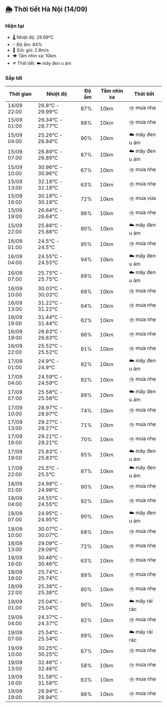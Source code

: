 ## 🌦️ Thời tiết Hà Nội (14/09)

### Hiện tại

- 🌡️ Nhiệt độ: 29.99℃
- 💦 Độ ẩm: 84%
- 💨 Sức gió: 2.8m/s
- 👁️ Tầm nhìn xa: 10km
- ☂️ Thời tiết: ☁️ mây đen u ám

### Sắp tới

| Thời gian | Nhiệt độ | Độ ẩm | Tầm nhìn xa | Thời tiết |
| --- | --- | --- | --- | --- |
| 14/09 22:00 | 26.8℃ - 29.99℃ | 87% | 10km | ⛈️ mưa nhẹ |
| 15/09 01:00 | 26.34℃ - 28.77℃ | 88% | 10km | ⛈️ mưa nhẹ |
| 15/09 04:00 | 25.26℃ - 26.84℃ | 90% | 10km | ☁️ mây đen u ám |
| 15/09 07:00 | 26.89℃ - 26.89℃ | 87% | 10km | ☁️ mây đen u ám |
| 15/09 10:00 | 30.96℃ - 30.96℃ | 67% | 10km | ⛈️ mưa nhẹ |
| 15/09 13:00 | 32.18℃ - 32.18℃ | 63% | 10km | ⛈️ mưa nhẹ |
| 15/09 16:00 | 30.18℃ - 30.18℃ | 72% | 10km | ⛈️ mưa vừa |
| 15/09 19:00 | 26.64℃ - 26.64℃ | 86% | 10km | ⛈️ mưa nhẹ |
| 15/09 22:00 | 25.88℃ - 25.88℃ | 90% | 10km | ☁️ mây đen u ám |
| 16/09 01:00 | 24.5℃ - 24.5℃ | 95% | 10km | ⛈️ mưa nhẹ |
| 16/09 04:00 | 24.55℃ - 24.55℃ | 94% | 10km | ☁️ mây đen u ám |
| 16/09 07:00 | 25.75℃ - 25.75℃ | 89% | 10km | ☁️ mây đen u ám |
| 16/09 10:00 | 30.03℃ - 30.03℃ | 68% | 10km | ⛈️ mưa nhẹ |
| 16/09 13:00 | 31.22℃ - 31.22℃ | 64% | 10km | ⛈️ mưa nhẹ |
| 16/09 16:00 | 31.44℃ - 31.44℃ | 62% | 10km | ⛈️ mưa nhẹ |
| 16/09 19:00 | 26.63℃ - 26.63℃ | 86% | 10km | ⛈️ mưa nhẹ |
| 16/09 22:00 | 25.52℃ - 25.52℃ | 91% | 10km | ⛈️ mưa nhẹ |
| 17/09 01:00 | 24.9℃ - 24.9℃ | 92% | 10km | ☁️ mây đen u ám |
| 17/09 04:00 | 24.59℃ - 24.59℃ | 92% | 10km | ⛈️ mưa nhẹ |
| 17/09 07:00 | 25.58℃ - 25.58℃ | 89% | 10km | ☁️ mây đen u ám |
| 17/09 10:00 | 28.97℃ - 28.97℃ | 74% | 10km | ⛈️ mưa nhẹ |
| 17/09 13:00 | 29.27℃ - 29.27℃ | 71% | 10km | ⛈️ mưa nhẹ |
| 17/09 16:00 | 29.21℃ - 29.21℃ | 70% | 10km | ⛈️ mưa nhẹ |
| 17/09 19:00 | 25.83℃ - 25.83℃ | 85% | 10km | ☁️ mây đen u ám |
| 17/09 22:00 | 25.5℃ - 25.5℃ | 87% | 10km | ☁️ mây đen u ám |
| 18/09 01:00 | 24.98℃ - 24.98℃ | 90% | 10km | ⛈️ mưa nhẹ |
| 18/09 04:00 | 24.55℃ - 24.55℃ | 92% | 10km | ⛈️ mưa nhẹ |
| 18/09 07:00 | 24.95℃ - 24.95℃ | 90% | 10km | ☁️ mây đen u ám |
| 18/09 10:00 | 30.07℃ - 30.07℃ | 68% | 10km | ⛈️ mưa nhẹ |
| 18/09 13:00 | 29.09℃ - 29.09℃ | 72% | 10km | ⛈️ mưa nhẹ |
| 18/09 16:00 | 30.46℃ - 30.46℃ | 63% | 10km | ⛈️ mưa nhẹ |
| 18/09 19:00 | 25.74℃ - 25.74℃ | 89% | 10km | ⛈️ mưa nhẹ |
| 18/09 22:00 | 25.38℃ - 25.38℃ | 90% | 10km | ⛈️ mưa nhẹ |
| 19/09 01:00 | 25.04℃ - 25.04℃ | 90% | 10km | ☁️ mây rải rác |
| 19/09 04:00 | 24.37℃ - 24.37℃ | 92% | 10km | ⛈️ mưa nhẹ |
| 19/09 07:00 | 25.54℃ - 25.54℃ | 89% | 10km | ☁️ mây rải rác |
| 19/09 10:00 | 30.25℃ - 30.25℃ | 67% | 10km | ⛈️ mưa nhẹ |
| 19/09 13:00 | 32.46℃ - 32.46℃ | 58% | 10km | ⛈️ mưa nhẹ |
| 19/09 16:00 | 31.58℃ - 31.58℃ | 63% | 10km | ⛈️ mưa nhẹ |
| 19/09 19:00 | 26.94℃ - 26.94℃ | 86% | 10km | ⛈️ mưa nhẹ |
